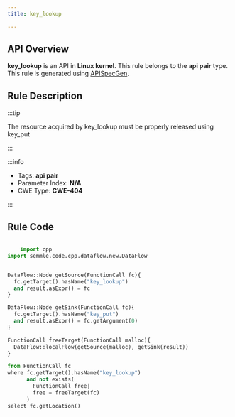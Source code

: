 ```yaml
---
title: key_lookup

---
```



## API Overview
**key_lookup** is an API in **Linux kernel**. This rule belongs to the **api pair** type. This rule is generated using [APISpecGen](../../tools/APISpecGen).
## Rule Description

:::tip

The resource acquired by key_lookup must be properly released using key_put

:::

:::info

- Tags: **api pair**
- Parameter Index: **N/A**
- CWE Type: **CWE-404**

:::

## Rule Code
```python

    import cpp
import semmle.code.cpp.dataflow.new.DataFlow


DataFlow::Node getSource(FunctionCall fc){
  fc.getTarget().hasName("key_lookup")
  and result.asExpr() = fc
}

DataFlow::Node getSink(FunctionCall fc){
  fc.getTarget().hasName("key_put")
  and result.asExpr() = fc.getArgument(0)
}

FunctionCall freeTarget(FunctionCall malloc){
  DataFlow::localFlow(getSource(malloc), getSink(result))
}

from FunctionCall fc
where fc.getTarget().hasName("key_lookup")
      and not exists(
        FunctionCall free| 
        free = freeTarget(fc)
      )
select fc.getLocation()

    
```